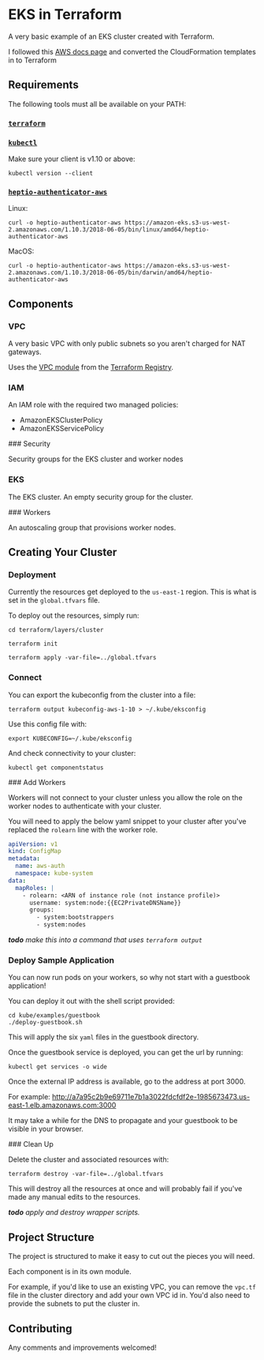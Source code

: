 # EKS in Terraform

A very basic example of an EKS cluster created with Terraform.

I followed this [AWS docs page](https://docs.aws.amazon.com/eks/latest/userguide/getting-started.html)
and converted the CloudFormation templates in to Terraform

## Requirements

The following tools must all be available on your PATH:

### [`terraform`](https://www.terraform.io/)

### [`kubectl`](https://kubernetes.io/docs/tasks/tools/install-kubectl/)

Make sure your client is v1.10 or above:

    kubectl version --client

### [`heptio-authenticator-aws`](https://github.com/heptio/authenticator)

Linux:

    curl -o heptio-authenticator-aws https://amazon-eks.s3-us-west-2.amazonaws.com/1.10.3/2018-06-05/bin/linux/amd64/heptio-authenticator-aws

MacOS:

    curl -o heptio-authenticator-aws https://amazon-eks.s3-us-west-2.amazonaws.com/1.10.3/2018-06-05/bin/darwin/amd64/heptio-authenticator-aws

## Components

### VPC

A very basic VPC with only public subnets so you aren't charged
for NAT gateways.

Uses the [VPC module](https://registry.terraform.io/modules/terraform-aws-modules/vpc/)
from the [Terraform Registry](https://registry.terraform.io/).

### IAM

An IAM role with the required two managed policies:

- AmazonEKSClusterPolicy
- AmazonEKSServicePolicy

### Security

Security groups for the EKS cluster and worker nodes

### EKS

The EKS cluster.
An empty security group for the cluster.

### Workers

An autoscaling group that provisions worker nodes.

## Creating Your Cluster

### Deployment

Currently the resources get deployed to the `us-east-1` region.
This is what is set in the `global.tfvars` file.

To deploy out the resources, simply run:

    cd terraform/layers/cluster

    terraform init
    
    terraform apply -var-file=../global.tfvars
    
### Connect

You can export the kubeconfig from the cluster into a file:

    terraform output kubeconfig-aws-1-10 > ~/.kube/eksconfig

Use this config file with:

    export KUBECONFIG=~/.kube/eksconfig

And check connectivity to your cluster:

    kubectl get componentstatus

### Add Workers

Workers will not connect to your cluster unless you allow the role
on the worker nodes to authenticate with your cluster.

You will need to apply the below yaml snippet to your cluster after
you've replaced the `rolearn` line with the worker role.

```yaml
apiVersion: v1
kind: ConfigMap
metadata:
  name: aws-auth
  namespace: kube-system
data:
  mapRoles: |
    - rolearn: <ARN of instance role (not instance profile)>
      username: system:node:{{EC2PrivateDNSName}}
      groups:
        - system:bootstrappers
        - system:nodes
```

***todo** make this into a command that uses `terraform output`*

### Deploy Sample Application

You can now run pods on your workers, so why not start with a
guestbook application!

You can deploy it out with the shell script provided:

    cd kube/examples/guestbook
    ./deploy-guestbook.sh

This will apply the six `yaml` files in the guestbook directory.

Once the guestbook service is deployed, you can get the url by running:

    kubectl get services -o wide

Once the external IP address is available, go to the address at port 3000.

For example: http://a7a95c2b9e69711e7b1a3022fdcfdf2e-1985673473.us-east-1.elb.amazonaws.com:3000

It may take a while for the DNS to propagate and your guestbook to be visible
in your browser.

### Clean Up

Delete the cluster and associated resources with:

    terraform destroy -var-file=../global.tfvars 

This will destroy all the resources at once and will probably fail
if you've made any manual edits to the resources.

***todo** apply and destroy wrapper scripts.*

## Project Structure

The project is structured to make it easy to cut out the pieces
you will need.

Each component is in its own module.

For example, if you'd like to use an existing VPC, you can remove the
`vpc.tf` file in the cluster directory and add your own VPC id in.
You'd also need to provide the subnets to put the cluster in.

## Contributing

Any comments and improvements welcomed!
